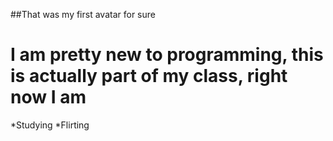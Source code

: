 ##That was my first avatar for sure

# I am pretty new to programming, this is actually part of my class, right now I am

*Studying
*Flirting
